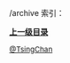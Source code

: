 /archive 索引：


**[上一级目录](/index.md)**


<font size=2 color='grey'> [@TsingChan](https://github.com/tsingchan) </font>